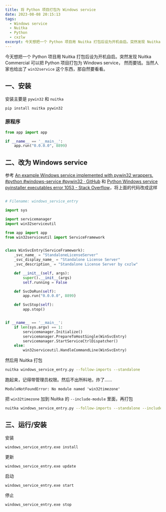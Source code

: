 ```yaml
---
title: 将 Python 项目打包为 Windows service
date: 2023-08-08 20:15:13
tags: 
  - Windows service
  - Nuitka
  - Python
  - cxzlw
excerpt: 今天想把一个 Python 项目用 Nuitka 打包后设为开机自启。突然发现 Nuitka Commercial 可以把 Python 项目打包为 Windows service， 然而要钱。当然人家也给出了 win32service 这个东西，那自然要看看。
---
```


今天想把一个 Python 项目用 Nuitka 打包后设为开机自启。突然发现 Nuitka Commercial 可以把 Python 项目打包为 Windows service， 然而要钱。当然人家也给出了 `win32service` 这个东西，那自然要看看。


## 一、安装

安装主要是 `pywin32` 和 `nuitka`

```bash
pip install nuitka pywin32
```

### 原程序

```python
from app import app

if __name__ == '__main__':
    app.run("0.0.0.0", 8899)

```

## 二、改为 Windows service

参考 [An example Windows service implemented with pywin32 wrappers. #python #windows-service #pywin32  · GitHub](https://gist.github.com/drmalex07/10554232) 和 [Python Windows service pyinstaller executables error 1053 - Stack Overflow](https://stackoverflow.com/questions/25770873/python-windows-service-pyinstaller-executables-error-1053/25934756#25934756)，将上面的代码改成这样

```python

# Filename: windows_service_entry

import sys

import servicemanager
import win32serviceutil

from app import app
from win32serviceutil import ServiceFramework


class WinSvcEntry(ServiceFramework):
    _svc_name_ = "StandaloneLicenseServer"
    _svc_display_name_ = "Standalone License Server"
    _svc_description_ = "Standalone License Server by cxzlw"

    def __init__(self, args):
        super().__init__(args)
        self.running = False

    def SvcDoRun(self):
        app.run("0.0.0.0", 8899)

    def SvcStop(self):
        app.stop()


if __name__ == '__main__':
    if len(sys.argv) == 1:
        servicemanager.Initialize()
        servicemanager.PrepareToHostSingle(WinSvcEntry)
        servicemanager.StartServiceCtrlDispatcher()
    else:
        win32serviceutil.HandleCommandLine(WinSvcEntry)

```

然后用 Nuitka 打包

```bash
nuitka windows_service_entry.py --follow-imports --standalone
```

跑起来，记得带管理员权限。然后不出所料地，炸了……

```log
ModuleNotFoundError: No module named 'win32timezone'
```

把 `win32timezone` 加到 Nuitka 的 `--include-module` 里面，再打包

```bash
nuitka windows_service_entry.py --follow-imports --standalone --include-module="win32timezone"
```

## 三、运行/安装

安装

```batch
windows_service_entry.exe install
```

更新

```batch
windows_service_entry.exe update
```

启动

```batch
windows_service_entry.exe start
```

停止

```batch
windows_service_entry.exe stop
```
